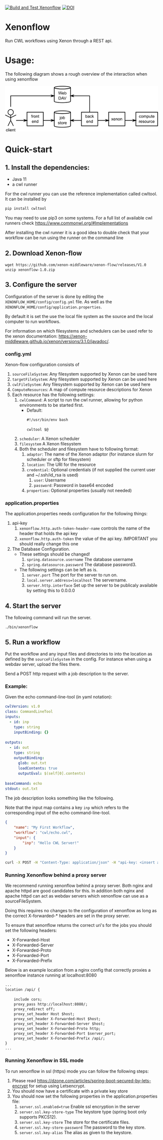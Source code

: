 [![Build and Test Xenonflow](https://github.com/xenon-middleware/xenon-flow/actions/workflows/build.yml/badge.svg?branch=master)](https://github.com/xenon-middleware/xenon-flow/actions/workflows/build.yml)
[![DOI](https://zenodo.org/badge/63334137.svg)](https://zenodo.org/badge/latestdoi/63334137)


# Xenonflow
Run CWL workflows using Xenon through a REST api.

# Usage:
The following diagram shows a rough overview of the interaction when using xenonflow

![Xenon-flow Usage Pattern](docs/architecture_diagram.png "Xenon-flow Usage")

# Quick-start
## 1. Install the dependencies:
 - Java 11
 - a cwl runner

For the cwl runner you can use the reference implementation called cwltool.
It can be installed by
```bash
pip install cwltool
```
You may need to use pip3 on some systems.
For a full list of available cwl runners check https://www.commonwl.org/#Implementations

After installing the cwl runner it is a good idea to double check that your workflow can be run
using the runner on the command line

## 2. Download Xenon-flow
```
wget https://github.com/xenon-middleware/xenon-flow/releases/V1.0
unzip xenonflow-1.0.zip
```

## 3. Configure the server
Configuration of the server is done by editing the `XENONFLOW_HOME/config/config.yml` file.
As well as the `XENONFLOW_HOME/config/application.properties`.

By default it is set the use the local file system as the source and the local
computer to run workflows.

For information on which filesystems and schedulers can be used refer to the xenon documentation: https://xenon-middleware.github.io/xenon/versions/3.1.0/javadoc/.

### config.yml
Xenon-flow configuration consists of
1. `sourceFileSystem`: Any filesystem supported by Xenon can be used here
2. `targetFileSystem`: Any filesystem supported by Xenon can be used here
3. `cwlFileSystem`: Any filesystem supported by Xenon can be used here
4. `ComputeResources`: A map of compute resource descriptions for Xenon
5. Each resource has the following settings:
    1. `cwlCommand`: A script to run the cwl runner, allowing for python environments to be started first.
    	* Default:
    		```
    		#!/usr/bin/env bash

    		cwltool $@
    		```
    2. `scheduler`: A Xenon scheduler
    3. `filesystem` A Xenon filesystem
    4. Both the scheduler and filesystem have to following format:
        1. `adaptor`: The name of the Xenon adaptor (for instance slurm for scheduler or sftp for filesystem)
        2. `location`: The URI for the resource
        3. `credential`: Optional credentials (if not supplied the current user and ~/.ssh/id_rsa is used)
        	1. `user`: Username
        	2. `password`: Password in base64 encoded
        4. `properties`: Optional properties (usually not needed)

### application.properties
The application.properties needs configuration for the following things:
1. api-key
	1. `xenonflow.http.auth-token-header-name` controls the name of the header that holds the api key
	2. `xenonflow.http.auth-token` the value of the api key. IMPORTANT you should really change this one
2. The Database Configuration.
	* These settings should be changed!
    	1. `spring.datasource.username` The database username
    	2. `spring.datasource.password` The database password3.
	* The following settings can be left as is.
    	1. `server.port` The port for the server to run on.
    	2. `local.server.address=localhost` The servername.
    	3. `server.http.interface` Set up the server to be publicaly available by setting this to 0.0.0.0


## 4. Start the server
The following command will run the server.
```
./bin/xenonflow
```

## 5. Run a workflow
Put the workflow and any input files and directories to into the location as defined by the `sourceFileSystem` in the config. For instance when using a webdav server, upload the files there.

Send a POST http request with a job description to the server.

### Example:

Given the echo command-line-tool (in yaml notation):

```yaml
cwlVersion: v1.0
class: CommandLineTool
inputs:
  - id: inp
    type: string
    inputBinding: {}

outputs:
  - id: out
    type: string
    outputBinding:
      glob: out.txt
      loadContents: true
      outputEval: $(self[0].contents)

baseCommand: echo
stdout: out.txt
```

The job description looks something like the following.

Note that the input map contains a key `inp` which refers to the corresponding input of the echo command-line-tool.

```json
{
    "name": "My First Workflow",
    "workflow": "cwl/echo.cwl",
    "input": {
        "inp": "Hello CWL Server!"
    }
}
```

```bash
curl -X POST -H "Content-Type: application/json" -H "api-key: <insert api key here>" -d '{"name": "My First Workflow","workflow": "$PWD/cwl/echo.cwl","input": {"inp": "Hello CWL Server!"}}' https://localhost:8443/jobs
```



### Running Xenonflow behind a proxy server
We recommend running xenonflow behind a proxy server. Both nginx and apache httpd are good candidates for this. In addition both nginx and apache httpd can act as webdav servers which xenonflow can use as a sourceFileSystem.

Doing this requires no changes to the configuration of xenonflow as long as the correct X-forwarded-* headers are set in the proxy server.

To ensure that xenonflow returns the correct uri's for the jobs you should set the following headers:
* X-Forwarded-Host
* X-Forwarded-Server
* X-Forwarded-Proto
* X-Forwarded-Port
* X-Forwarded-Prefix

Below is an example location from a nginx config that correctly proxies a xenonflow instance running at localhost:8080
```nginx
...
location /api/ {

    include cors;
    proxy_pass http://localhost:8080/;
    proxy_redirect off;
    proxy_set_header Host $host;
    proxy_set_header X-Forwarded-Host $host;
    proxy_set_header X-Forwarded-Server $host;
    proxy_set_header X-Forwarded-Proto http;
    proxy_set_header X-Forwarded-Port $server_port;
    proxy_set_header X-Forwarded-Prefix /api/;
}
...
```

### Running Xenonflow in SSL mode
To run xenonflow in ssl (https) mode you can follow the following steps:
1. Please read https://dzone.com/articles/spring-boot-secured-by-lets-encrypt for setup using Letsencrypt.
2. You should now have a certificate with a private key store
3. You should now set the following properties in the application.properties file:
   1. `server.ssl.enabled=true` Enable ssl encryption in the server
   2. `server.ssl.key-store-type` The keystore type (spring boot only supports PKCS12).
   3. `server.ssl.key-store` The store for the certificate files.
   4. `server.ssl.key-store-password` The password to the key store.
   5. `server.ssl.key-alias` The alias as given to the keystore.